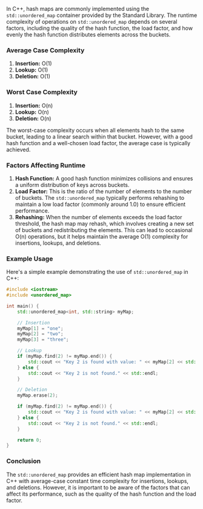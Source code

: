 In C++, hash maps are commonly implemented using the `std::unordered_map` container provided by the Standard Library. The runtime complexity of operations on `std::unordered_map` depends on several factors, including the quality of the hash function, the load factor, and how evenly the hash function distributes elements across the buckets.

### Average Case Complexity
1. **Insertion:** O(1)
2. **Lookup:** O(1)
3. **Deletion:** O(1)

### Worst Case Complexity
1. **Insertion:** O(n)
2. **Lookup:** O(n)
3. **Deletion:** O(n)

The worst-case complexity occurs when all elements hash to the same bucket, leading to a linear search within that bucket. However, with a good hash function and a well-chosen load factor, the average case is typically achieved.

### Factors Affecting Runtime
1. **Hash Function:** A good hash function minimizes collisions and ensures a uniform distribution of keys across buckets.
2. **Load Factor:** This is the ratio of the number of elements to the number of buckets. The `std::unordered_map` typically performs rehashing to maintain a low load factor (commonly around 1.0) to ensure efficient performance.
3. **Rehashing:** When the number of elements exceeds the load factor threshold, the hash map may rehash, which involves creating a new set of buckets and redistributing the elements. This can lead to occasional O(n) operations, but it helps maintain the average O(1) complexity for insertions, lookups, and deletions.

### Example Usage
Here's a simple example demonstrating the use of `std::unordered_map` in C++:

```cpp
#include <iostream>
#include <unordered_map>

int main() {
    std::unordered_map<int, std::string> myMap;

    // Insertion
    myMap[1] = "one";
    myMap[2] = "two";
    myMap[3] = "three";

    // Lookup
    if (myMap.find(2) != myMap.end()) {
        std::cout << "Key 2 is found with value: " << myMap[2] << std::endl;
    } else {
        std::cout << "Key 2 is not found." << std::endl;
    }

    // Deletion
    myMap.erase(2);

    if (myMap.find(2) != myMap.end()) {
        std::cout << "Key 2 is found with value: " << myMap[2] << std::endl;
    } else {
        std::cout << "Key 2 is not found." << std::endl;
    }

    return 0;
}
```

### Conclusion
The `std::unordered_map` provides an efficient hash map implementation in C++ with average-case constant time complexity for insertions, lookups, and deletions. However, it is important to be aware of the factors that can affect its performance, such as the quality of the hash function and the load factor.